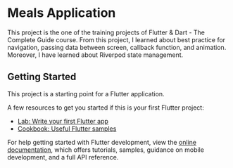 # Meals Application

This project is the one of the training projects of Flutter & Dart - The Complete Guide course. From this project, I learned about best practice for navigation, passing data between screen, callback function, and animation. Moreover, I have learned about Riverpod state management.

## Getting Started

This project is a starting point for a Flutter application.

A few resources to get you started if this is your first Flutter project:

- [Lab: Write your first Flutter app](https://docs.flutter.dev/get-started/codelab)
- [Cookbook: Useful Flutter samples](https://docs.flutter.dev/cookbook)

For help getting started with Flutter development, view the
[online documentation](https://docs.flutter.dev/), which offers tutorials,
samples, guidance on mobile development, and a full API reference.
